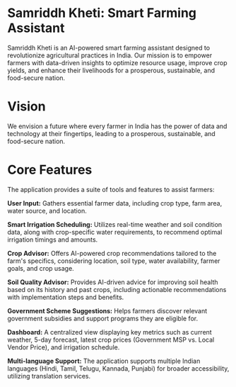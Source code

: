 # Samriddh Kheti: Smart Farming Assistant
Samriddh Kheti is an AI-powered smart farming assistant designed to revolutionize agricultural practices in India. Our mission is to empower farmers with data-driven insights to optimize resource usage, improve crop yields, and enhance their livelihoods for a prosperous, sustainable, and food-secure nation.

# Vision
We envision a future where every farmer in India has the power of data and technology at their fingertips, leading to a prosperous, sustainable, and food-secure nation.

# Core Features
The application provides a suite of tools and features to assist farmers:

**User Input:** Gathers essential farmer data, including crop type, farm area, water source, and location.

**Smart Irrigation Scheduling:** Utilizes real-time weather and soil condition data, along with crop-specific water requirements, to recommend optimal irrigation timings and amounts.

**Crop Advisor:** Offers AI-powered crop recommendations tailored to the farm's specifics, considering location, soil type, water availability, farmer goals, and crop usage.

**Soil Quality Advisor:** Provides AI-driven advice for improving soil health based on its history and past crops, including actionable recommendations with implementation steps and benefits.

**Government Scheme Suggestions:** Helps farmers discover relevant government subsidies and support programs they are eligible for.

**Dashboard:** A centralized view displaying key metrics such as current weather, 5-day forecast, latest crop prices (Government MSP vs. Local Vendor Price), and irrigation schedule.

**Multi-language Support:** The application supports multiple Indian languages (Hindi, Tamil, Telugu, Kannada, Punjabi) for broader accessibility, utilizing translation services.
